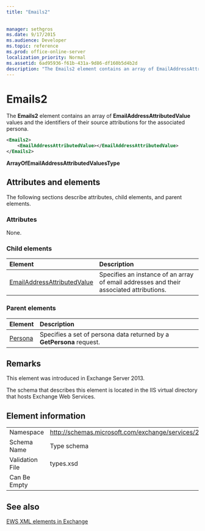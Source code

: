 ```yaml
---
title: "Emails2"
 
 
manager: sethgros
ms.date: 9/17/2015
ms.audience: Developer
ms.topic: reference
ms.prod: office-online-server
localization_priority: Normal
ms.assetid: 6ad95936-f61b-431a-9d86-df160b5d4b2d
description: "The Emails2 element contains an array of EmailAddressAttributedValue values and the identifiers of their source attributions for the associated persona."
---
```


# Emails2

The **Emails2** element contains an array of **EmailAddressAttributedValue** values and the identifiers of their source attributions for the associated persona. 
  
```XML
<Emails2>
    <EmailAddressAttributedValue></EmailAddressAttributedValue>
</Emails2>
```

 **ArrayOfEmailAddressAttributedValuesType**
## Attributes and elements

The following sections describe attributes, child elements, and parent elements.
  
### Attributes

None.
  
### Child elements

|**Element**|**Description**|
|:-----|:-----|
|[EmailAddressAttributedValue](emailaddressattributedvalue.md) <br/> |Specifies an instance of an array of email addresses and their associated attributions.  <br/> |
   
### Parent elements

|**Element**|**Description**|
|:-----|:-----|
|[Persona](persona.md) <br/> |Specifies a set of persona data returned by a **GetPersona** request.  <br/> |
   
## Remarks

This element was introduced in Exchange Server 2013.
  
The schema that describes this element is located in the IIS virtual directory that hosts Exchange Web Services.
  
## Element information

|||
|:-----|:-----|
|Namespace  <br/> |http://schemas.microsoft.com/exchange/services/2006/types  <br/> |
|Schema Name  <br/> |Type schema  <br/> |
|Validation File  <br/> |types.xsd  <br/> |
|Can Be Empty  <br/> ||
   
## See also



[EWS XML elements in Exchange](ews-xml-elements-in-exchange.md)

